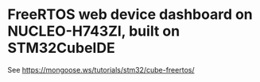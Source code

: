 # FreeRTOS web device dashboard on NUCLEO-H743ZI, built on STM32CubeIDE

See https://mongoose.ws/tutorials/stm32/cube-freertos/
